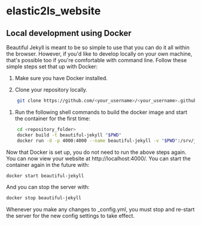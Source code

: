 # elastic2ls_website


## Local development using Docker

Beautiful Jekyll is meant to be so simple to use that you can do it all within the browser. However, if you'd like to develop locally on your own machine, that's possible too if you're comfortable with command line. Follow these simple steps set that up with Docker:

1. Make sure you have Docker installed.

1. Clone your repository locally.

```bash
    git clone https://github.com/<your_username>/<your_username>.github.io.git
```

1. Run the following shell commands to build the docker image and start the container for the first time:

```bash
    cd <repository_folder>
    docker build -t beautiful-jekyll "$PWD"
    docker run -d -p 4000:4000 --name beautiful-jekyll -v "$PWD":/srv/jekyll beautiful-jekyll
```

Now that Docker is set up, you do not need to run the above steps again. You can now view your website at http://localhost:4000/. You can start the container again in the future with:

```bash
docker start beautiful-jekyll
```
And you can stop the server with:

```bash
docker stop beautiful-jekyll
```
Whenever you make any changes to _config.yml, you must stop and re-start the server for the new config settings to take effect.
